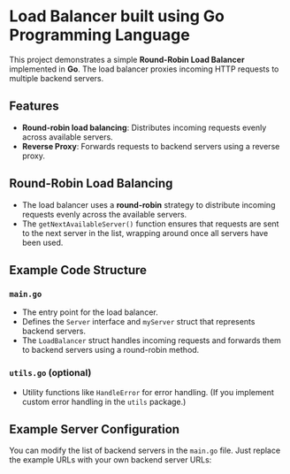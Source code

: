 # Load Balancer built using Go Programming Language

This project demonstrates a simple **Round-Robin Load Balancer** implemented in **Go**. The load balancer proxies incoming HTTP requests to multiple backend servers.

## Features
- **Round-robin load balancing**: Distributes incoming requests evenly across available servers.
- **Reverse Proxy**: Forwards requests to backend servers using a reverse proxy.

## Round-Robin Load Balancing

- The load balancer uses a **round-robin** strategy to distribute incoming requests evenly across the available servers.
- The `getNextAvailableServer()` function ensures that requests are sent to the next server in the list, wrapping around once all servers have been used.

## Example Code Structure

### `main.go`
- The entry point for the load balancer.
- Defines the `Server` interface and `myServer` struct that represents backend servers.
- The `LoadBalancer` struct handles incoming requests and forwards them to backend servers using a round-robin method.

### `utils.go` (optional)
- Utility functions like `HandleError` for error handling. (If you implement custom error handling in the `utils` package.)

## Example Server Configuration

You can modify the list of backend servers in the `main.go` file. Just replace the example URLs with your own backend server URLs:
